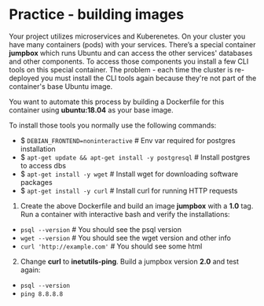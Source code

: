 # Practice - building images

Your project utilizes microservices and Kuberenetes. On your cluster you have many containers (pods) with your services. There’s a special container **jumpbox** which runs Ubuntu and can access the other services' databases and other components. To access those components you install a few CLI tools on this special container. The problem - each time the cluster is re-deployed you must install the CLI tools again because they're not part of the container's base Ubuntu image.

You want to automate this process by building a Dockerfile for this container using **ubuntu:18.04** as your base image.

To install those tools you normally use the following commands:

- $ `DEBIAN_FRONTEND=noninteractive` # Env var required for postgres installation
- $ `apt-get update && apt-get install -y postgresql` # Install postgres to access dbs
- $ `apt-get install -y wget` # Install wget for downloading software packages
- $ `apt-get install -y curl` # Install curl for running HTTP requests

1. Create the above Dockerfile and build an image **jumpbox** with a **1.0** tag. Run a container with interactive bash and verify the installations:
 - `psql --version` # You should see the psql version
 - `wget --version` # You should see the wget version and other info
 - `curl 'http://example.com'` # You should see some html
2. Change **curl** to **inetutils-ping**. Build a jumpbox version **2.0** and test again:
- `psql --version`
- `ping 8.8.8.8`
